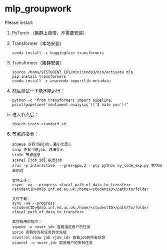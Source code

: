 # mlp_groupwork

Please install:

1. PyTorch （集群上自带，不需要安装）

2. Transformer（本地安装）

   ```
   conda install -c huggingface transformers
   ```

3. Transformer（集群安装）

   ```
   source /home/${STUDENT_ID}/miniconda3/bin/activate mlp
   pip install transformers
   conda install -c anaconda importlib-metadata
   ```

4. 然后测试一下能不能运行：

   ```
   python -c "from transformers import pipeline; print(pipeline('sentiment-analysis')('I hate you'))"
   ```

5. 进入节点后：

   ```
   sbatch train-standard.sh
   ```

6. 节点的指令：

   ```
   squeue 查看当前job，最小化显示
   smap 查看当前job，详细显示
   sinfo 节点信息
   scanel [job_id] 取消job
   srun -p interactive  --gres=gpu:2 --pty python my_code_exp.py 本地简单测试
   
   文件上传：
   rsync -ua --progress <local_path_of_data_to_transfer> <studentID>@mlp.inf.ed.ac.uk:/home/<studentID>/path/to/folder
   
   文件下载：
   sync -ua --progress <studentID>@mlp.inf.ed.ac.uk:/home/<studentID>/path/to/folder <local_path_of_data_to_transfer>
   
   其它有用的指令：
   squeue -u <user_id> 查看指定用户的任务
   sprio 查看你当前任务的优先级
   scontrol show job <job_id> 查看job的所有信息
   scancel -u <user_id> 取消用户的所有任务
   
   ```

   